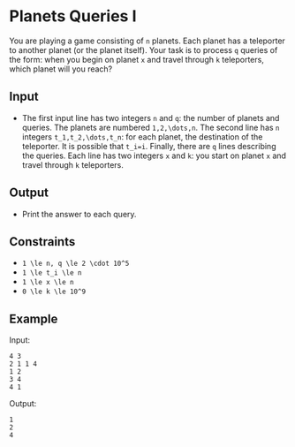 # Planets Queries I 

You are playing a game consisting of ```n``` planets. Each planet has a teleporter to another planet (or the planet itself).
Your task is to process ```q``` queries of the form: when you begin on planet ```x``` and travel through ```k``` teleporters, which planet will you reach?
## Input
- The first input line has two integers ```n``` and ```q```: the number of planets and queries. The planets are numbered ```1,2,\dots,n```.
The second line has ```n``` integers ```t_1,t_2,\dots,t_n```: for each planet, the destination of the teleporter. It is possible that ```t_i=i```.
Finally, there are ```q``` lines describing the queries. Each line has two integers ```x``` and ```k```: you start on planet ```x``` and travel through ```k``` teleporters.
## Output
- Print the answer to each query.
## Constraints

- ```1 \le n, q \le 2 \cdot 10^5```
- ```1 \le t_i \le n```
- ```1 \le x \le n```
- ```0 \le k \le 10^9```

## Example
Input:
```
4 3
2 1 1 4
1 2
3 4
4 1
```

Output:
```
1
2
4
```
